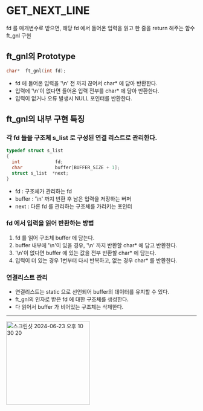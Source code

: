 # GET_NEXT_LINE
fd 를 매개변수로 받으면, 해당 fd 에서 들어온 입력을 읽고 한 줄을 return 해주는 함수 ft_gnl 구현

## ft_gnl의 Prototype

```c
char*  ft_gnl(int fd);
```

- fd 에 들어온 입력을 '\n' 전 까지 끊어서 char* 에 담아 반환한다.
- 입력에 '\n'이 없다면 들어온 입력 전부를 char* 에 담아 반환한다.
- 입력이 없거나 오류 발생시 NULL 포인터를 반환한다.

## ft_gnl의 내부 구현 특징

### 각 fd 들을 구조체 s_list 로 구성된 연결 리스트로 관리한다.
  
  ```c
  typedef struct s_list
  {
    int             fd;
    char            buffer[BUFFER_SIZE + 1];
    struct s_list  *next;
  }   
  ```
  - fd     : 구조체가 관리하는 fd
  - buffer : '\n' 까지 반환 후 남은 입력을 저장하는 버퍼
  - next : 다른 fd 를 관리하는 구조체를 가리키는 포인터


### fd 에서 입력을 읽어 반환하는 방법
 1. fd 를 읽어 구조체 buffer 에 담는다.
 2. buffer 내부에 '\n'이 있을 경우, '\n' 까지 반환할 char* 에 담고 반환한다.
 3. '\n'이 없다면 buffer 에 있는 값을 전부 반환할 char* 에 담는다.
 4. 입력이 더 있는 경우 1번부터 다시 반복하고, 없는 경우 char* 를 반환한다.


### 연결리스트 관리
  - 연결리스트는 static 으로 선언되어 buffer의 데이터를 유지할 수 있다.
  - ft_gnl의 인자로 받은 fd 에 대한 구조체를 생성한다.
  - 다 읽어서 buffer 가 비어있는 구조체는 삭제한다.

---

<img width="221" alt="스크린샷 2024-06-23 오후 10 30 20" src="https://github.com/seonjo1/GET_NEXT_LINE/assets/127729846/4d3eab81-a3b5-4cdf-9016-9827b82341f6">

